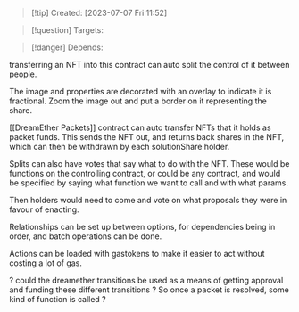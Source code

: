
>[!tip] Created: [2023-07-07 Fri 11:52]

>[!question] Targets: 

>[!danger] Depends: 

transferring an NFT into this contract can auto split the control of it between people.

The image and properties are decorated with an overlay to indicate it is fractional.  Zoom the image out and put a border on it representing the share.

[[DreamEther Packets]] contract can auto transfer NFTs that it holds as packet funds.  This sends the NFT out, and returns back shares in the NFT, which can then be withdrawn by each solutionShare holder.

Splits can also have votes that say what to do with the NFT.  These would be functions on the controlling contract, or could be any contract, and would be specified by saying what function we want to call and with what params.

Then holders would need to come and vote on what proposals they were in favour of enacting.

Relationships can be set up between options, for dependencies being in order, and batch operations can be done.

Actions can be loaded with gastokens to make it easier to act without costing a lot of gas.

? could the dreamether transitions be used as a means of getting approval and funding these different transitions ?  So once a packet is resolved, some kind of function is called ?